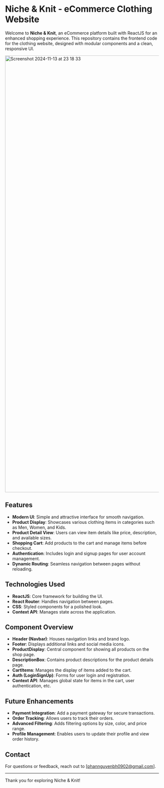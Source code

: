 # Niche & Knit - eCommerce Clothing Website

Welcome to **Niche & Knit**, an eCommerce platform built with ReactJS for an enhanced shopping experience. This repository contains the frontend code for the clothing website, designed with modular components and a clean, responsive UI.

<img width="1426" alt="Screenshot 2024-11-13 at 23 18 33" src="https://github.com/user-attachments/assets/f9e571b9-5d8b-4fa8-8e4c-f45345a636ea">

## Features

- **Modern UI**: Simple and attractive interface for smooth navigation.
- **Product Display**: Showcases various clothing items in categories such as Men, Women, and Kids.
- **Product Detail View**: Users can view item details like price, description, and available sizes.
- **Shopping Cart**: Add products to the cart and manage items before checkout.
- **Authentication**: Includes login and signup pages for user account management.
- **Dynamic Routing**: Seamless navigation between pages without reloading.

## Technologies Used

- **ReactJS**: Core framework for building the UI.
- **React Router**: Handles navigation between pages.
- **CSS**: Styled components for a polished look.
- **Context API**: Manages state across the application.

## Component Overview

- **Header (Navbar)**: Houses navigation links and brand logo.
- **Footer**: Displays additional links and social media icons.
- **ProductDisplay**: Central component for showing all products on the shop page.
- **DescriptionBox**: Contains product descriptions for the product details page.
- **CartItems**: Manages the display of items added to the cart.
- **Auth (LoginSignUp)**: Forms for user login and registration.
- **Context API**: Manages global state for items in the cart, user authentication, etc.

## Future Enhancements

- **Payment Integration**: Add a payment gateway for secure transactions.
- **Order Tracking**: Allows users to track their orders.
- **Advanced Filtering**: Adds filtering options by size, color, and price range.
- **Profile Management**: Enables users to update their profile and view order history.

## Contact

For questions or feedback, reach out to [phannguyenbh0902@gmail.com].

---

Thank you for exploring Niche & Knit!

